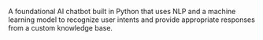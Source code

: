 A foundational AI chatbot built in Python that uses NLP and a machine learning model to recognize user intents and provide appropriate responses from a custom knowledge base.
